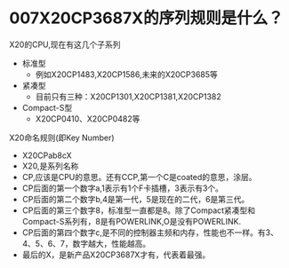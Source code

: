 # 007X20CP3687X的序列规则是什么？
X20的CPU,现在有这几个子系列
- 标准型
    - 例如X20CP1483,X20CP1586,未来的X20CP3685等
- 紧凑型
    - 目前只有三种：X20CP1301,X20CP1381,X20CP1382
- Compact-S型
    - X20CP0410、X20CP0482等

X20命名规则(即Key Number)
 - X20CPab8cX
 - X20,是系列名称
 - CP,应该是CPU的意思。还有CCP,第一个C是coated的意思，涂层。
 - CP后面的第一个数字a,1表示有1个F卡插槽，3表示有3个。
 - CP后面的第二个数字b,4是第一代，5是现在的二代，6是第三代。
 - CP后面的第三个数字8，标准型一直都是8。除了Compact紧凑型和Compact-S系列有，8是有POWERLINK,O是没有POWERLINK.
 - CP后面的第四个数字c,是不同的控制器主频和内存，性能也不一样。有3、4、5、6、7，数字越大，性能越高。
 - 最后的X，是新产品X20CP3687X才有，代表着最强。